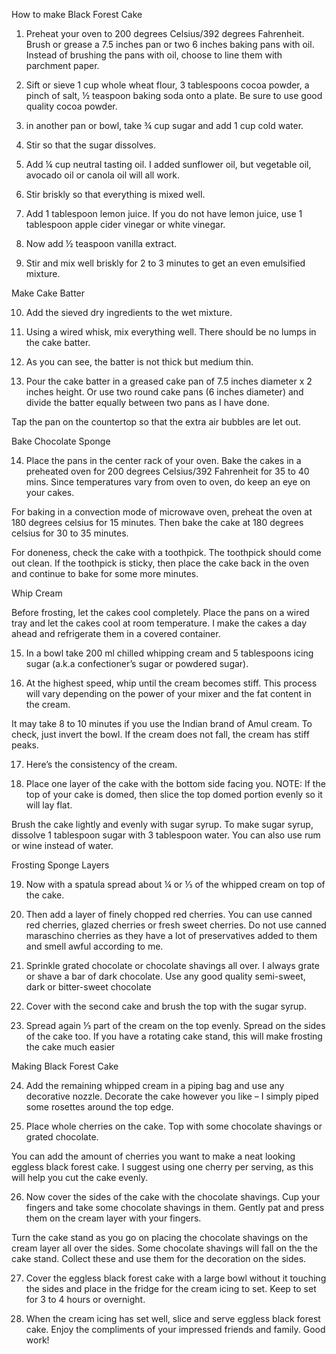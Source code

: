 How to make Black Forest Cake

1. Preheat your oven to 200 degrees Celsius/392 degrees Fahrenheit. Brush or grease a 7.5 inches pan or two 6 inches baking pans with oil. Instead of brushing the pans with oil, choose to line them with parchment paper.

2. Sift or sieve 1 cup whole wheat flour, 3 tablespoons cocoa powder, a pinch of salt, ½ teaspoon baking soda onto a plate. Be sure to use good quality cocoa powder.

3. in another pan or bowl, take ¾ cup sugar and add 1 cup cold water.

4. Stir so that the sugar dissolves.

5. Add ¼ cup neutral tasting oil. I added sunflower oil, but vegetable oil, avocado oil or canola oil will all work.

6. Stir briskly so that everything is mixed well.

7. Add 1 tablespoon lemon juice. If you do not have lemon juice, use 1 tablespoon apple cider vinegar or white vinegar.

8. Now add ½ teaspoon vanilla extract.

9. Stir and mix well briskly for 2 to 3 minutes to get an even emulsified mixture.

Make Cake Batter

10. Add the sieved dry ingredients to the wet mixture.

11. Using a wired whisk, mix everything well. There should be no lumps in the cake batter.

12. As you can see, the batter is not thick but medium thin.

13. Pour the cake batter in a greased cake pan of 7.5 inches diameter x 2 inches height. Or use two round cake pans (6 inches diameter) and divide the batter equally between two pans as I have done.

Tap the pan on the countertop so that the extra air bubbles are let out.

Bake Chocolate Sponge

14. Place the pans in the center rack of your oven. Bake the cakes in a preheated oven for 200 degrees Celsius/392 Fahrenheit for 35 to 40 mins. Since temperatures vary from oven to oven, do keep an eye on your cakes.

For baking in a convection mode of microwave oven, preheat the oven at 180 degrees celsius for 15 minutes. Then bake the cake at 180 degrees celsius for 30 to 35 minutes.

For doneness, check the cake with a toothpick. The toothpick should come out clean. If the toothpick is sticky, then place the cake back in the oven and continue to bake for some more minutes.

Whip Cream

Before frosting, let the cakes cool completely. Place the pans on a wired tray and let the cakes cool at room temperature. I make the cakes a day ahead and refrigerate them in a covered container.

15. In a bowl take 200 ml chilled whipping cream and 5 tablespoons icing sugar (a.k.a confectioner’s sugar or powdered sugar).

16. At the highest speed, whip until the cream becomes stiff. This process will vary depending on the power of your mixer and the fat content in the cream.

It may take 8 to 10 minutes if you use the Indian brand of Amul cream. To check, just invert the bowl. If the cream does not fall, the cream has stiff peaks.

17. Here’s the consistency of the cream.

18. Place one layer of the cake with the bottom side facing you. NOTE: If the top of your cake is domed, then slice the top domed portion evenly so it will lay flat.

Brush the cake lightly and evenly with sugar syrup. To make sugar syrup, dissolve 1 tablespoon sugar with 3 tablespoon water. You can also use rum or wine instead of water.

Frosting Sponge Layers

19. Now with a spatula spread about ¼ or ⅓ of the whipped cream on top of the cake.

20. Then add a layer of finely chopped red cherries. You can use canned red cherries, glazed cherries or fresh sweet cherries. Do not use canned maraschino cherries as they have a lot of preservatives added to them and smell awful according to me.

21. Sprinkle grated chocolate or chocolate shavings all over. I always grate or shave a bar of dark chocolate. Use any good quality semi-sweet, dark or bitter-sweet chocolate

22. Cover with the second cake and brush the top with the sugar syrup.

23. Spread again ⅓ part of the cream on the top evenly. Spread on the sides of the cake too. If you have a rotating cake stand, this will make frosting the cake much easier

Making Black Forest Cake

24. Add the remaining whipped cream in a piping bag and use any decorative nozzle. Decorate the cake however you like – I simply piped some rosettes around the top edge.

25. Place whole cherries on the cake. Top with some chocolate shavings or grated chocolate.

You can add the amount of cherries you want to make a neat looking eggless black forest cake. I suggest using one cherry per serving, as this will help you cut the cake evenly.

26. Now cover the sides of the cake with the chocolate shavings. Cup your fingers and take some chocolate shavings in them. Gently pat and press them on the cream layer with your fingers.

Turn the cake stand as you go on placing the chocolate shavings on the cream layer all over the sides. Some chocolate shavings will fall on the the cake stand. Collect these and use them for the decoration on the sides.

27. Cover the eggless black forest cake with a large bowl without it touching the sides and place in the fridge for the cream icing to set. Keep to set for 3 to 4 hours or overnight.

28. When the cream icing has set well, slice and serve eggless black forest cake. Enjoy the compliments of your impressed friends and family. Good work!